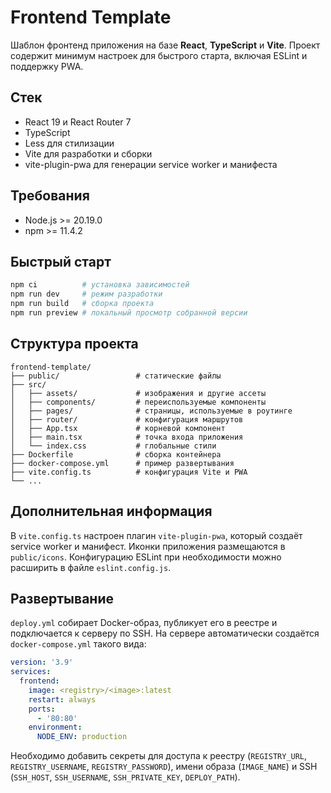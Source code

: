 # Frontend Template

Шаблон фронтенд приложения на базе **React**, **TypeScript** и **Vite**. Проект содержит минимум настроек для быстрого старта, включая ESLint и поддержку PWA.

## Стек

- React 19 и React Router 7
- TypeScript
- Less для стилизации
- Vite для разработки и сборки
- vite-plugin-pwa для генерации service worker и манифеста

## Требования

- Node.js >= 20.19.0
- npm >= 11.4.2

## Быстрый старт

```bash
npm ci          # установка зависимостей
npm run dev     # режим разработки
npm run build   # сборка проекта
npm run preview # локальный просмотр собранной версии
```

## Структура проекта

```
frontend-template/
├── public/                 # статические файлы
├── src/
│   ├── assets/             # изображения и другие ассеты
│   ├── components/         # переиспользуемые компоненты
│   ├── pages/              # страницы, используемые в роутинге
│   ├── router/             # конфигурация маршрутов
│   ├── App.tsx             # корневой компонент
│   ├── main.tsx            # точка входа приложения
│   └── index.css           # глобальные стили
├── Dockerfile              # сборка контейнера
├── docker-compose.yml      # пример развертывания
├── vite.config.ts          # конфигурация Vite и PWA
└── ...
```

## Дополнительная информация

В `vite.config.ts` настроен плагин `vite-plugin-pwa`, который создаёт service worker и манифест. Иконки приложения размещаются в `public/icons`. Конфигурацию ESLint при необходимости можно расширить в файле `eslint.config.js`.

## Развертывание

`deploy.yml` собирает Docker-образ, публикует его в реестре и подключается к серверу по SSH. На сервере автоматически создаётся `docker-compose.yml` такого вида:

```yaml
version: '3.9'
services:
  frontend:
    image: <registry>/<image>:latest
    restart: always
    ports:
      - '80:80'
    environment:
      NODE_ENV: production
```

Необходимо добавить секреты для доступа к реестру (`REGISTRY_URL`, `REGISTRY_USERNAME`, `REGISTRY_PASSWORD`), имени образа (`IMAGE_NAME`) и SSH (`SSH_HOST`, `SSH_USERNAME`, `SSH_PRIVATE_KEY`, `DEPLOY_PATH`).



